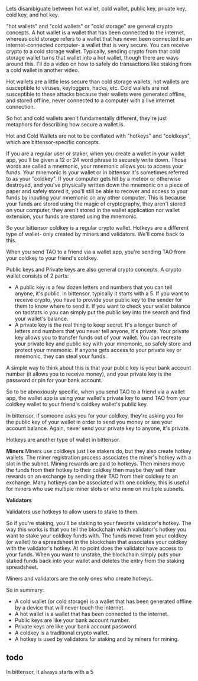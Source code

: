 Lets disambiguate between hot wallet, cold wallet, public key, private key, cold key, and hot key.

"hot wallets" and "cold wallets" or "cold storage" are general crypto concepts.
A hot wallet is a wallet that has been connected to the internet, whereas cold storage refers to a wallet that has never been connected to an internet-connected computer- a wallet that is very secure.  You can receive crypto to a cold storage wallet.  Typically, sending crypto from that cold storage wallet turns that wallet into a hot wallet, though there are ways around this.  I'll do a video on how to safely do transactions like staking from a cold wallet in another video.

Hot wallets are a little less secure than cold storage wallets, hot wallets are susceptible to viruses, keyloggers, hacks, etc.  Cold wallets are not susceptible to these attacks because their wallets were generated offline, and stored offline, never connected to a computer with a live internet connection.

So hot and cold wallets aren't fundamentally different, they're just metaphors for describing how secure a wallet is.

Hot and Cold Wallets are not to be conflated with "hotkeys" and "coldkeys", which are bittensor-specific concepts.

If you are a regular user or staker, when you create a wallet in your wallet app, you'll be given a 12 or 24 word phrase to securely write down.  Those words are called a mnemonic, your mnemonic allows you to access your funds.  Your mnemonic is your wallet or in bittensor it's sometimes referred to as your "coldkey".  If your computer gets hit by a meteor or otherwise destroyed, and you've physically written down the mnemonic on a piece of paper and safely stored it, you'll still be able to recover and access to your funds by inputing your mnemonic on any other computer.  This is because your funds are stored using the magic of cryptography, they aren't stored on your computer, they aren't stored in the wallet application nor wallet extension, your funds are stored using the mnemonic.

So your bittensor coldkey is a regular crypto wallet.  Hotkeys are a different type of wallet- only created by miners and validators.  We'll come back to this.

When you send TAO to a friend via a wallet app, you're sending TAO from your coldkey to your friend's coldkey.

Public keys and Private keys are also general crypto concepts.  A crypto wallet consists of 2 parts:
* A public key is a few dozen letters and numbers that you can tell anyone, it's public.  In bittensor, typically it starts with a 5.  If you want to receive crypto, you have to provide your public key to the sender for them to know where to send it.  If you want to check your wallet balance on taostats.io you can simply put the public key into the search and find your wallet's balance.
* A private key is the real thing to keep secret.  It's a longer bunch of letters and numbers that you never tell anyone, it's private.  Your private key allows you to transfer funds out of your wallet.  You can recreate your private key and public key with your mnemonic, so safely store and protect your mnemonic.  If anyone gets access to your private key or mnemonic, they can steal your funds.

A simple way to think about this is that your public key is your bank account number (it allows you to receive money), and your private key is the password or pin for your bank account.

So to be abnoxiously specific, when you send TAO to a friend via a wallet app, the wallet app is using your wallet's private key to send TAO from your coldkey wallet to your friend's coldkey wallet's public key.

In bittensor, if someone asks you for your coldkey, they're asking you for the public key of your wallet in order to send you money or see your account balance.  Again, never send your private key to anyone, it's private.

Hotkeys are another type of wallet in bittensor.

**Miners**
Miners use coldkeys just like stakers do, but they also create hotkey wallets.
The miner registration process associates the miner's hotkey with a slot in the subnet.  Mining rewards are paid to hotkeys.  Then miners move the funds from their hotkey to their coldkey then maybe they sell their rewards on an exchange by sending their TAO from their coldkey to an exchange.  Many hotkeys can be associated with one coldkey, this is useful for miners who use multiple miner slots or who mine on multiple subnets.

**Validators**

Validators use hotkeys to allow users to stake to them.

So if you're staking, you'll be staking to your favorite validator's hotkey.  The way this works is that you tell the blockchain which validator's hotkey you want to stake your coldkey funds with.  The funds move from your coldkey (or wallet) to a spreadsheet in the blockchain that associates your coldkey with the validator's hotkey.  At no point does the validator have access to your funds.  When you want to unstake, the blockchain simply puts your staked funds back into your wallet and deletes the entry from the staking spreadsheet.

Miners and validators are the only ones who create hotkeys.

So in summary:
* A cold wallet (or cold storage) is a wallet that has been generated offline by a device that will never touch the internet.
* A hot wallet is a wallet that has been connected to the internet.
* Public keys are like your bank account number.
* Private keys are like your bank account password.
* A coldkey is a traditional crypto wallet.
* A hotkey is used by validators for staking and by miners for mining.




todo
----------
In bittensor, it always starts with a 5

